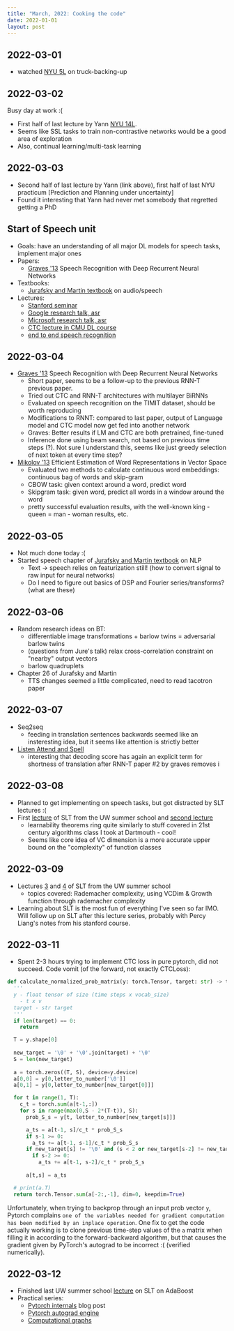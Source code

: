 ```yaml
---
title: "March, 2022: Cooking the code"
date: 2022-01-01
layout: post
---
```


<script src="https://cdn.mathjax.org/mathjax/latest/MathJax.js?config=TeX-AMS-MML_HTMLorMML" type="text/javascript"></script>


## 2022-03-01

- watched [NYU 5L](https://www.youtube.com/watch?v=xIn-Czj1g2Q&list=PLLHTzKZzVU9e6xUfG10TkTWApKSZCzuBI&index=10) on truck-backing-up

## 2022-03-02

Busy day at work :(
- First half of last lecture by Yann [NYU 14L](https://www.youtube.com/watch?v=MJfnamMFylo&list=PLLHTzKZzVU9e6xUfG10TkTWApKSZCzuBI&index=29). 
- Seems like SSL tasks to train non-contrastive networks would be a good area of exploration
- Also, continual learning/multi-task learning

## 2022-03-03

- Second half of last lecture by Yann (link above), first half of last NYU practicum [Prediction and Planning under uncertainty]
- Found it interesting that Yann had never met somebody that regretted getting a PhD

## Start of Speech unit

- Goals: have an understanding of all major DL models for speech tasks, implement major ones
- Papers:
	- [Graves '13](https://arxiv.org/pdf/1303.5778.pdf) Speech Recognition with Deep Recurrent Neural Networks
- Textbooks:
	- [Jurafsky and Martin textbook](https://web.stanford.edu/~jurafsky/slp3/26.pdf) on audio/speech
- Lectures:
	- [Stanford seminar](https://www.youtube.com/watch?v=RBgfLvAOrss)
	- [Google research talk, asr](https://www.youtube.com/watch?v=LTOu9_IWMyQ)
	- [Microsoft research talk, asr](https://www.youtube.com/watch?v=q67z7PTGRi8)
	- [CTC lecture in CMU DL course](https://www.youtube.com/watch?v=c86gfVGcvh4&list=PLM4Pv4KYYzGyFYCXV6YPWAKVOR2gmHnQd&index=10)
	- [end to end speech recognition](https://www.youtube.com/watch?v=9Y4N11pYUPU)

## 2022-03-04

- [Graves '13](https://arxiv.org/pdf/1303.5778.pdf) Speech Recognition with Deep Recurrent Neural Networks
	- Short paper, seems to be a follow-up to the previous RNN-T previous paper. 
	- Tried out CTC and RNN-T architectures with multilayer BiRNNs
	- Evaluated on speech recognition on the TIMIT dataset, should be worth reproducing
	- Modifications to RNNT: compared to last paper, output of Language model and CTC model now get fed into another network
	- Graves: Better results if LM and CTC are both pretrained, fine-tuned
	- Inference done using beam search, not based on previous time steps (?). Not sure I understand this, seems like just greedy selection of next token at every time step?
- [Mikolov '13](https://arxiv.org/pdf/1301.3781.pdf) Efficient Estimation of Word Representations in
Vector Space
	- Evaluated two methods to calculate continuous word embeddings: continuous bag of words and skip-gram
	- CBOW task: given context around a word, predict word
	- Skipgram task: given word, predict all words in a window around the word
	- pretty successful evaluation results, with the well-known king - queen = man - woman results, etc.

## 2022-03-05

- Not much done today :(
- Started speech chapter of [Jurafsky and Martin textbook](https://web.stanford.edu/~jurafsky/slp3/26.pdf) on NLP
	- Text -> speech relies on featurization still! (how to convert signal to raw input for neural networks)
	- Do I need to figure out basics of DSP and Fourier series/transforms? (what are these)

## 2022-03-06

- Random research ideas on BT: 
	- differentiable image transformations + barlow twins = adversarial barlow twins
	- (questions from Jure's talk) relax cross-correlation constraint on "nearby" output vectors
	- barlow quadruplets
- Chapter 26 of Jurafsky and Martin
	- TTS changes seemed a little complicated, need to read tacotron paper

## 2022-03-07

- Seq2seq 
	- feeding in translation sentences backwards seemed like an insteresting idea, but it seems like attention is strictly better
- [Listen Attend and Spell](https://arxiv.org/pdf/1508.01211.pdf)
	- interesting that decoding score has again an explicit term for shortness of translation after RNN-T paper #2 by graves removes i

## 2022-03-08

- Planned to get implementing on speech tasks, but got distracted by SLT lectures :(
- First [lecture](https://www.youtube.com/watch?v=3wbLr-NnIKI&list=PLTPQEx-31JXhguCush5J7OGnEORofoCW9&index=2) of SLT from the UW summer school and [second lecture](https://www.youtube.com/watch?v=bjzMmXgM0OU&list=PLTPQEx-31JXhguCush5J7OGnEORofoCW9&index=2)
	- learnability theorems ring quite similarly to stuff covered in 21st century algorithms class I took at Dartmouth - cool!
	- Seems like core idea of VC dimension is a more accurate upper bound on the "complexity" of function classes

## 2022-03-09

- Lectures [3](https://www.youtube.com/watch?v=YyhpS5ltuKA) and [4](https://www.youtube.com/watch?v=yvdq0CE0l5g) of SLT from the UW summer school 
	- topics covered: Rademacher complexity, using VCDim & Growth function through rademacher complexity
- Learning about SLT is the most fun of everything I've seen so far IMO. Will follow up on SLT after this lecture series, probably with Percy Liang's notes from his stanford course.


## 2022-03-11

- Spent 2-3 hours trying to implement CTC loss in pure pytorch, did not succeed. Code vomit (of the forward, not exactly CTCLoss):

```python
def calculate_normalized_prob_matrix(y: torch.Tensor, target: str) -> torch.Tensor:
  '''
  y - float tensor of size (time steps x vocab_size)
    - t x v
  target - str target
  '''
  if len(target) == 0:
    return

  T = y.shape[0]
  
  new_target = '\0' + '\0'.join(target) + '\0'
  S = len(new_target)
  
  a = torch.zeros((T, S), device=y.device)
  a[0,0] = y[0,letter_to_number['\0']]
  a[0,1] = y[0,letter_to_number[new_target[0]]]

  for t in range(1, T):
    c_t = torch.sum(a[t-1,:])
    for s in range(max(0,S - 2*(T-t)), S):
      prob_S_s = y[t, letter_to_number[new_target[s]]]

      a_ts = a[t-1, s]/c_t * prob_S_s
      if s-1 >= 0:
        a_ts += a[t-1, s-1]/c_t * prob_S_s
      if new_target[s] != '\0' and (s < 2 or new_target[s-2] != new_target[s]):
        if s-2 >= 0:
          a_ts += a[t-1, s-2]/c_t * prob_S_s
      
      a[t,s] = a_ts

  # print(a.T)
  return torch.Tensor.sum(a[-2:,-1], dim=0, keepdim=True)
```

Unfortunately, when trying to backprop through an input prob vector `y`, Pytorch complains `one of the variables needed for gradient computation has been modified by an inplace operation`. One fix to get the code actually working is to clone previous time-step values of the `a` matrix when filling it in according to the forward-backward algorithm, but that causes the gradient given by PyTorch's autograd to be incorrect :( (verified numerically).

## 2022-03-12

- Finished last UW summer school [lecture](https://www.youtube.com/watch?v=Hm4I05LH9ns) on SLT on AdaBoost
- Practical series:
	- [Pytorch internals](http://blog.ezyang.com/2019/05/pytorch-internals/) blog post
	- [Pytorch autograd engine](https://pytorch.org/blog/overview-of-pytorch-autograd-engine/) 
	- [Computational graphs](https://pytorch.org/blog/computational-graphs-constructed-in-pytorch/)

